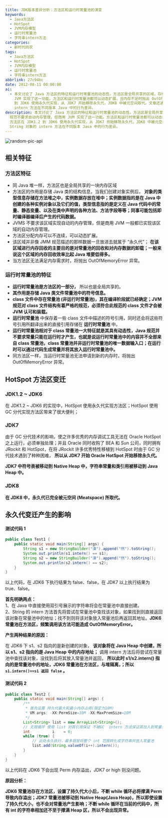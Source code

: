 ```yaml
---
title: JDK版本差异分析：方法区和运行时常量池的演变
keywords:
  - Java方法区
  - HotSpot
  - JVM内存模型
  - 运行时常量池
  - 字符串intern方法
categories:
  - 新时代码农
tags:
  - Java方法区
  - HotSpot
  - JVM内存模型
  - 运行时常量池
  - 字符串intern方法
abbrlink: 27c94bc
date: 2012-08-11 00:00:00
ai:
  - 本文讨论了 Java 方法区的特征和运行时常量池的动态性。方法区是全局共享的区域，存储 Java 类的结构信息，包括常量、静态变量和方法。JVM 规范不要求自动内存管理，但商用
    JVM 实现了这一功能。方法区和运行时常量池都可以动态扩展，当内存不足时抛出 OutOfMemoryError 异常。HotSpot 方法区在 JDK1.2
    到 JDK6 使用永久代实现，从 JDK7 开始移除永久代，JDK8 中被元空间取代。文章还通过测试代码说明了这些变迁对程序执行的影响，如 String 对象的
    intern 方法在不同版本 Java 中的行为差异。
description: 本文讨论了 Java 方法区的特征和运行时常量池的动态性。方法区是全局共享的区域，存储 Java 类的结构信息，包括常量、静态变量和方法。JVM
  规范不要求自动内存管理，但商用 JVM 实现了这一功能。方法区和运行时常量池都可以动态扩展，当内存不足时抛出 OutOfMemoryError 异常。HotSpot
  方法区在 JDK1.2 到 JDK6 使用永久代实现，从 JDK7 开始移除永久代，JDK8 中被元空间取代。文章还通过测试代码说明了这些变迁对程序执行的影响，如
  String 对象的 intern 方法在不同版本 Java 中的行为差异。
---
```


<!-- markdownlint-disable-next-line MD033 -->
<meta name="referrer" content="no-referrer"/>

![random-pic-api](https://cover.dong4j.ink:1024)

## 相关特征

### 方法区特征

- 同 Java 堆一样，方法区也是全局共享的一块内存区域
- 方法区的作用是存储 Java 类的结构信息，当我们创建对象实例后， **对象的类型信息存储在方法堆之中，实例数据存放在堆中；实例数据指的是在 Java 中创建的各种实例对象以及它们的值，类型信息指的是定义在 Java 代码中的常量、静态变量、以及在类中声明的各种方法、方法字段等等；同事可能包括即时编译器编译后产生的代码数据。**
- JVMS 不要求该区域实现自动的内存管理，但是商用 JVM 一般都已实现该区域的自动内存管理。
- 方法区分配内存可以不连续，可以动态扩展。
- 该区域并非像 JMM 规范描述的那样数据一旦放进去就属于 “永久代”； **在该区域进行内存回收的主要目的是对常量池的回收和对内存数据的卸载；一般来说这个区域的内存回收效率比起 Java 堆要低得多。**
- 当方法区无法满足内存需求时，将抛出 OutOfMemoryError 异常。

### 运行时常量池的特征

- **运行时常量池是方法区的一部分，** 所以也是全局共享的。
- **其作用是存储 Java 类文件常量池中的符号信息。**
- **class 文件中存在常量池 (非运行时常量池)，其在编译阶段就已经确定；JVM 规范对 class 文件结构有着严格的规范，必须符合此规范的 class 文件才会被 JVM 认可和装载。**
- **运行时常量池** 中保存着一些 class 文件中描述的符号引用，同时还会将这些符号引用所翻译出来的直接引用存储在 **运行时常量池** 中。
- **运行时常量池相对于 class 常量池一大特征就是其具有动态性，Java 规范并不要求常量只能在运行时才产生，也就是说运行时常量池中的内容并不全部来自 class 常量池，class 常量池并非运行时常量池的唯一数据输入口；在运行时可以通过代码生成常量并将其放入运行时常量池中。**
- 同方法区一样，当运行时常量池无法申请到新的内存时，将抛出 OutOfMemoryError 异常。

## HotSpot 方法区变迁

### JDK1.2 ~ JDK6

在 JDK1.2 ~ JDK6 的实现中，HotSpot 使用永久代实现方法区；HotSpot 使用 GC 分代实现方法区带来了很大便利；

### JDK7

由于 GC 分代技术的影响，使之许多优秀的内存调试工具无法在 Oracle HotSpot 之上运行，必须单独处理；并且 Oracle 同时收购了 BEA 和 Sun 公司，同时拥有 JRockit 和 HotSpot，在将 JRockit 许多优秀特性移植到 HotSpot 时由于 GC 分代技术遇到了种种困难， **所以从 JDK7 开始 Oracle HotSpot 开始移除永久代。**

**JDK7 中符号表被移动到 Native Heap 中，字符串常量和类引用被移动到 Java Heap 中。**

### JDK8

**在 JDK8 中，永久代已完全被元空间 (Meatspace) 所取代。**

## 永久代变迁产生的影响

#### 测试代码 1

```java
public class Test1 {
    public static void main(String[] args) {
        String s1 = new StringBuilder("漠").append("然").toString();
        System.out.println(s1.intern() == s1);
        String s2 = new StringBuilder("漠").append("然").toString();
        System.out.println(s2.intern() == s2);
    }
}
```

以上代码，在 JDK6 下执行结果为 false、false，在 JDK7 以上执行结果为 true、false。

**首先明确两点：**  
1、在 Java 中直接使用双引号展示的字符串将会在常量池中直接创建。  
2、String 的 intern 方法首先将尝试在常量池中查找该对象，如果找到则直接返回该对象在常量池中的地址；找不到则将该对象放入常量池后再返回其地址。**JDK6 常量池在方法区，频繁调用该方法可能造成 OutOfMemoryError。**

**产生两种结果的原因：**

在 JDK6 下 s1、s2 指向的是新创建的对象， **该对象将在 Java Heap 中创建，所以 s1、s2 指向的是 Java Heap 中的内存地址；** 调用 intern 方法后将尝试在常量池中查找该对象，没找到后将其放入常量池并返回， **所以此时 s1/s2.intern() 指向的是常量池中的地址，JDK6 常量池在方法区，与堆隔离，；所以 `s1.intern()==s1 返回 false` 。**

#### 测试代码 2

```java
public class Test2 {
    public static void main(String[] args) {
        /**
         * 首先设置 持久代最大和最小内存占用(限定为10M)
         * VM args: -XX:PermSize=10M -XX:MaxPremSize=10M
         */
        List<String> list = new ArrayList<String>();
        // 无限循环 使用 list 对其引用保证 不被GC  intern 方法保证其加入到常量池中
        int          i    = 0;
        while (true) {
            // 此处永久执行，最多就是将整个 int 范围转化成字符串并放入常量池
            list.add(String.valueOf(i++).intern());
        }
    }
}
```

以上代码在 JDK6 下会出现 Perm 内存溢出，JDK7 or high 则没问题。

**原因分析：**

**JDK6 常量池存在方法区，设置了持久代大小后，不断 while 循环必将撑满 Perm 导致内存溢出；JDK7 常量池被移动到 Native Heap(Java Heap)，所以即使设置了持久代大小，也不会对常量池产生影响；不断 while 循环在当前的代码中，所有 int 的字符串相加还不至于撑满 Heap 区，所以不会出现异常。**
